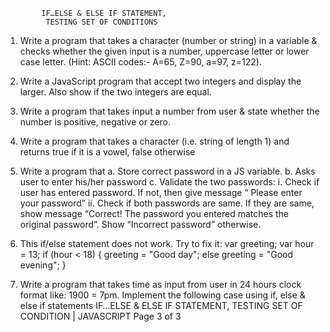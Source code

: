 
            IF…ELSE & ELSE IF STATEMENT,
             TESTING SET OF CONDITIONS
1. Write a program that takes a character (number or string)
in a variable & checks whether the given input is a
number, uppercase letter or lower case letter. (Hint: ASCII
codes:- A=65, Z=90, a=97, z=122).

2. Write a JavaScript program that accept two integers and
display the larger. Also show if the two integers are equal.

3. Write a program that takes input a number from user &
state whether the number is positive, negative or zero.

4. Write a program that takes a character (i.e. string of
length 1) and returns true if it is a vowel, false otherwise

5. Write a program that
a. Store correct password in a JS variable.
b. Asks user to enter his/her password
c. Validate the two passwords:
i. Check if user has entered password. If not, then
give message “ Please enter your password”
ii. Check if both passwords are same. If they are
same, show message “Correct! The password you
entered matches the original password”. Show
“Incorrect password” otherwise.

6. This if/else statement does not work. Try to fix it:
var greeting;
var hour = 13;
if (hour < 18) {
greeting = "Good day";
else
greeting = "Good evening";
}

7. Write a program that takes time as input from user in 24
hours clock format like: 1900 = 7pm. Implement the
following case using if, else & else if statements
IF…ELSE & ELSE IF STATEMENT, TESTING SET OF CONDITION | JAVASCRIPT
Page 3 of 3
